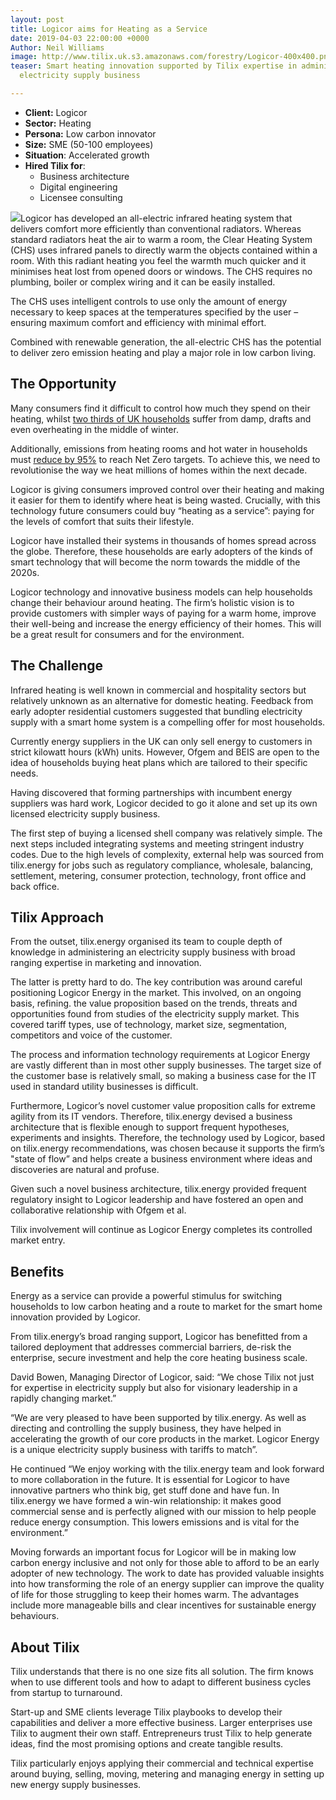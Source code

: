 ```yaml
---
layout: post
title: Logicor aims for Heating as a Service
date: 2019-04-03 22:00:00 +0000
Author: Neil Williams
image: http://www.tilix.uk.s3.amazonaws.com/forestry/Logicor-400x400.png
teaser: Smart heating innovation supported by Tilix expertise in administering a licensed
  electricity supply business

---
```

* **Client:** Logicor
* **Sector:** Heating
* **Persona:** Low carbon innovator
* **Size:** SME (50-100 employees)
* **Situation**: Accelerated growth
* **Hired Tilix for**:
  * Business architecture
  * Digital engineering
  * Licensee consulting

![](http://www.tilix.uk.s3.amazonaws.com/img/blogs/logicor/BEDROOM-005-RT-1024x683.jpg)Logicor has developed an all-electric infrared heating system that delivers comfort more efficiently than conventional radiators. Whereas standard radiators heat the air to warm a room, the Clear Heating System (CHS) uses infrared panels to directly warm the objects contained within a room. With this radiant heating you feel the warmth much quicker and it minimises heat lost from opened doors or windows. The CHS requires no plumbing, boiler or complex wiring and it can be easily installed.

The CHS uses intelligent controls to use only the amount of energy necessary to keep spaces at the temperatures specified by the user – ensuring maximum comfort and efficiency with minimal effort.

Combined with renewable generation, the all-electric CHS has the potential to deliver zero emission heating and play a major role in low carbon living.

## The Opportunity

Many consumers find it difficult to control how much they spend on their heating, whilst [two thirds of UK households](https://es.catapult.org.uk/impact/projects/bristol-energy-heat-plan-trial/) suffer from damp, drafts and even overheating in the middle of winter.

Additionally, emissions from heating rooms and hot water in households must [reduce by 95%](https://www.energysavingtrust.org.uk/blog/significant-changes-are-coming-uk-heating-market) to reach Net Zero targets. To achieve this, we need to revolutionise the way we heat millions of homes within the next decade.

Logicor is giving consumers improved control over their heating and making it easier for them to identify where heat is being wasted. Crucially, with this technology future consumers could buy “heating as a service”: paying for the levels of comfort that suits their lifestyle.

Logicor have installed their systems in thousands of homes spread across the globe. Therefore, these households are early adopters of the kinds of smart technology that will become the norm towards the middle of the 2020s.

Logicor technology and innovative business models can help households change their behaviour around heating. The firm’s holistic vision is to provide customers with simpler ways of paying for a warm home, improve their well-being and increase the energy efficiency of their homes. This will be a great result for consumers and for the environment.

## The Challenge

Infrared heating is well known in commercial and hospitality sectors but relatively unknown as an alternative for domestic heating. Feedback from early adopter residential customers suggested that bundling electricity supply with a smart home system is a compelling offer for most households.

Currently energy suppliers in the UK can only sell energy to customers in strict kilowatt hours (kWh) units. However, Ofgem and BEIS are open to the idea of households buying heat plans which are tailored to their specific needs.

Having discovered that forming partnerships with incumbent energy suppliers was hard work, Logicor decided to go it alone and set up its own licensed electricity supply business.

The first step of buying a licensed shell company was relatively simple. The next steps included integrating systems and meeting stringent industry codes. Due to the high levels of complexity, external help was sourced from tilix.energy for jobs such as regulatory compliance, wholesale, balancing, settlement, metering, consumer protection, technology, front office and back office.

## Tilix Approach

From the outset, tilix.energy organised its team to couple depth of knowledge in administering an electricity supply business with broad ranging expertise in marketing and innovation.

The latter is pretty hard to do. The key contribution was around careful positioning Logicor Energy in the market. This involved, on an ongoing basis, refining. the value proposition based on the trends, threats and opportunities found from studies of the electricity supply market. This covered tariff types, use of technology, market size, segmentation, competitors and voice of the customer.

The process and information technology requirements at Logicor Energy are vastly different than in most other supply businesses. The target size of the customer base is relatively small,  so making a business case for the IT used in standard utility businesses is difficult.

Furthermore, Logicor’s novel customer value proposition calls for extreme agility from its IT vendors. Therefore, tilix.energy devised a business architecture that is flexible enough to support frequent hypotheses, experiments and insights. Therefore, the technology used by Logicor, based on tilix.energy recommendations, was chosen because it supports the firm’s "state of flow” and helps create a business environment where ideas and discoveries are natural and profuse.

Given such a novel business architecture, tilix.energy provided frequent regulatory insight to Logicor leadership and have fostered an open and collaborative relationship with Ofgem et al.

Tilix involvement will continue as Logicor Energy completes its controlled market entry.

## Benefits

Energy as a service can provide a powerful stimulus for switching households to low carbon heating and a route to market for the smart home innovation provided by Logicor.

From tilix.energy’s broad ranging support, Logicor has benefitted from a tailored deployment that addresses commercial barriers, de-risk the enterprise, secure investment and help the core heating business scale.

David Bowen, Managing Director of Logicor, said: “We chose Tilix not just for expertise in electricity supply but also for visionary leadership in a rapidly changing market.”

“We are very pleased to have been supported by tilix.energy. As well as directing and controlling the supply business, they have helped in accelerating the growth of our core products in the market. Logicor Energy is a unique electricity supply business with tariffs to match”.

He continued “We enjoy working with the tilix.energy team and look forward to more collaboration in the future. It is essential for Logicor to have innovative partners who think big, get stuff done and have fun. In tilix.energy we have formed a win-win relationship: it makes good commercial sense and is perfectly aligned with our mission to help people reduce energy consumption. This lowers emissions and is vital for the environment.”

Moving forwards an important focus for Logicor will be in making low carbon energy inclusive and not only for those able to afford to be an early adopter of new technology. The work to date has provided valuable insights into how transforming the role of an energy supplier can improve the quality of life for those struggling to keep their homes warm. The advantages include more manageable bills and clear incentives for sustainable energy behaviours.

## About Tilix

Tilix understands that there is no one size fits all solution. The firm knows when to use different tools and how to adapt to different business cycles from startup to turnaround.

Start-up and SME clients leverage Tilix playbooks to develop their capabilities and deliver a more effective business. Larger enterprises use Tilix to augment their own staff. Entrepreneurs trust Tilix to help generate ideas, find the most promising options and create tangible results.

Tilix particularly enjoys applying their commercial and technical expertise around buying, selling, moving, metering and managing energy in setting up new energy supply businesses.